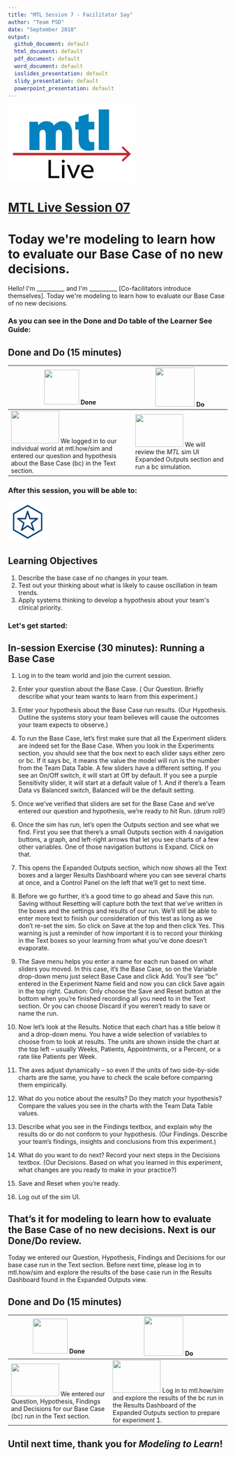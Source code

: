 ```yaml
---
title: "MTL Session 7 - Facilitator Say"
author: "Team PSD"
date: "September 2018"
output: 
  github_document: default
  html_document: default
  pdf_document: default
  word_document: default
  ioslides_presentation: default
  slidy_presentation: default
  powerpoint_presentation: default
---
```


<img src = "https://github.com/lzim/teampsd/blob/master/resources/logos/mtl_live_sq_sm.png"
     height = "175" width = "290">  

# [MTL Live Session 07](https://github.com/lzim/teampsd/blob/master/mtl_facilitate_workgroup/mtl_live_guide/mtl_live_session07_see.Rmd "MTL Live Session 07")


# Today we're modeling to learn how to evaluate our Base Case of no new decisions.
Hello! I'm __________ and I'm __________ [Co-facilitators introduce themselves]. Today we're modeling to learn how to evaluate our Base Case of no new decisions.

### As you can see in the Done and Do table of the Learner See Guide:

## Done and Do (15 minutes)
<!-- Do/Done Tables -->
| <img src = "https://raw.githubusercontent.com/lzim/teampsd/hexagon_icons/np_hexagon-check-mark_309690_003F72.png" height = "80" width = "80"> **Done** | <img src = "https://raw.githubusercontent.com/lzim/teampsd/hexagon_icons/np_synchronize_778914_003F72.png" height = "90" width = "90"> **Do** |
| --- | --- | 
| [<img src = "https://raw.githubusercontent.com/lzim/teampsd/master/resources/logos/mtl_how_sim.png" height = "75" width = "110">](http://mtl.how/sim) We logged in to our individual world at mtl.how/sim and entered our question and hypothesis about the Base Case (bc) in the Text section. | [<img src = "https://raw.githubusercontent.com/lzim/teampsd/master/resources/logos/mtl_how_sim.png" height = "75" width = "110">](http://mtl.how/sim) We will review the _MTL_ sim UI Expanded Outputs section and run a bc simulation.| 

### After this session, you will be able to:

<!-- Learning Objectives Icon --> 
<img src = "https://github.com/lzim/teampsd/blob/master/resources/icons/we_decided_learning_objectives.png" height = "90" width = "90" style ="display: inline-block"/> 

## Learning Objectives

1. Describe the base case of no changes in your team.
2. Test out your thinking about what is likely to cause oscillation in team trends.
3. Apply systems thinking to develop a hypothesis about your team's clinical priority.

### Let's get started:

## In-session Exercise (30 minutes): Running a Base Case

1.	Log in to the team world and join the current session.

2.	Enter your question about the Base Case. ( Our Question. Briefly describe what your team wants to learn from this experiment.)

3.	Enter your hypothesis about the Base Case run results. (Our Hypothesis. Outline the systems story your team believes will cause the outcomes your team expects to observe.)

4.	To run the Base Case, let’s first make sure that all the Experiment sliders are indeed set for the Base Case. When you look in the Experiments section, you should see that the box next to each slider says either zero or bc. If it says bc, it means the value the model will run is the number from the Team Data Table. A few sliders have a different setting. If you see an On/Off switch, it will start at Off by default. If you see a purple Sensitivity slider, it will start at a default value of 1. And if there’s a Team Data vs Balanced switch, Balanced will be the default setting.

5.	Once we’ve verified that sliders are set for the Base Case and we’ve entered our question and hypothesis, we’re ready to hit Run. (drum roll!)

6.	Once the sim has run, let’s open the Outputs section and see what we find. First you see that there’s a small Outputs section with 4 navigation buttons, a graph, and left-right arrows that let you see charts of a few other variables. One of those navigation buttons is Expand. Click on that.

7.	This opens the Expanded Outputs section, which now shows all the Text boxes and a larger Results Dashboard where you can see several charts at once, and a Control Panel on the left that we’ll get to next time. 

8.	Before we go further, it’s a good time to go ahead and Save this run. Saving without Resetting will capture both the text that we’ve written in the boxes and the settings and results of our run. We’ll still be able to enter more text to finish our consideration of this test as long as we don’t re-set the sim. So click on Save at the top and then click Yes. This warning is just a reminder of how important it is to record your thinking in the Text boxes so your learning from what you’ve done doesn’t evaporate. 

9.	The Save menu helps you enter a name for each run based on what sliders you moved. In this case, it’s the Base Case, so on the Variable drop-down menu just select Base Case and click Add. You’ll see “bc” entered in the Experiment Name field and now you can click Save again in the top right.
Caution: Only choose the Save and Reset button at the bottom when you’re finished recording all you need to in the Text section. Or you can choose Discard if you weren’t ready to save or name the run.

10.	Now let’s look at the Results. Notice that each chart has a title below it and a drop-down menu. You have a wide selection of variables to choose from to look at results. The units are shown inside the chart at the top left – usually Weeks, Patients, Appointments, or a Percent, or a rate like Patients per Week.

11.	The axes adjust dynamically – so even if the units of two side-by-side charts are the same, you have to check the scale before comparing them empirically.

12.	What do you notice about the results? Do they match your hypothesis? Compare the values you see in the charts with the Team Data Table values.

13.	Describe what you see in the Findings textbox, and explain why the results do or do not conform to your hypothesis. (Our Findings. Describe your team’s findings, insights and conclusions from this experiment.)

14.	What do you want to do next? Record your next steps in the Decisions textbox. (Our Decisions. Based on what you learned in this experiment, what changes are you ready to make in your practice?)  

15.	Save and Reset when you’re ready.  

16.	Log out of the sim UI.  

## That’s it for modeling to learn how to evaluate the Base Case of no new decisions. Next is our Done/Do review.  

Today we entered our Question, Hypothesis, Findings and Decisions for our base case run in the Text section. Before next time, please log in to mtl.how/sim and explore the results of the base case run in the Results Dashboard found in the Expanded Outputs view.  

## Done and Do (15 minutes)
<!-- Do/Done Tables -->
| <img src = "https://raw.githubusercontent.com/lzim/teampsd/hexagon_icons/np_hexagon-check-mark_309690_003F72.png" height = "80" width = "80"> **Done** | <img src = "https://raw.githubusercontent.com/lzim/teampsd/hexagon_icons/np_synchronize_778914_003F72.png" height = "90" width = "90"> **Do** |
| --- | --- | 
| [<img src = "https://raw.githubusercontent.com/lzim/teampsd/master/resources/logos/mtl_how_sim.png" height = "75" width = "110">](http://mtl.how/sim) We entered our Question, Hypothesis, Findings and Decisions for our Base Case (bc) run in the Text section. | [<img src = "https://raw.githubusercontent.com/lzim/teampsd/master/resources/logos/mtl_how_sim.png" height = "75" width = "110">](http://mtl.how/sim) Log in to mtl.how/sim and explore the results of the bc run in the Results Dashboard of the Expanded Outputs section to prepare for experiment 1. |

## Until next time, thank you for *Modeling to Learn*!
